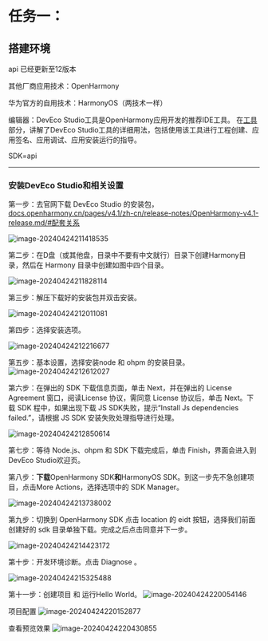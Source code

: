 # 任务一：

## 搭建环境

api 已经更新至12版本

其他厂商应用技术：OpenHarmony

华为官方的自用技术：HarmonyOS（两技术一样）

编辑器：DevEco Studio工具是OpenHarmony应用开发的推荐IDE工具。 在[工具](https://developer.harmonyos.com/cn/docs/documentation/doc-guides/ohos-deveco-studio-overview-0000001263280421)部分，讲解了DevEco Studio工具的详细用法，包括使用该工具进行工程创建、应用签名、应用调试、应用安装运行的指导。

SDK=api

---

### 安装DevEco Studio和相关设置

第一步：去官网下载 DevEco Studio 的安装包，[docs.openharmony.cn/pages/v4.1/zh-cn/release-notes/OpenHarmony-v4.1-release.md/#配套关系](https://docs.openharmony.cn/pages/v4.1/zh-cn/release-notes/OpenHarmony-v4.1-release.md/#配套关系)

![image-20240424211418535](C:\Users\33677\AppData\Roaming\Typora\typora-user-images\image-20240424211418535.png)

第二步：在D盘（或其他盘，目录中不要有中文就行）目录下创建Harmony目录，然后在 Harmony 目录中创建如图中四个目录。

![image-20240424211828114](C:\Users\33677\AppData\Roaming\Typora\typora-user-images\image-20240424211828114.png)

第三步：解压下载好的安装包并双击安装。

![image-20240424212011081](C:\Users\33677\AppData\Roaming\Typora\typora-user-images\image-20240424212011081.png)

第四步：选择安装选项。

![image-20240424212216677](C:\Users\33677\AppData\Roaming\Typora\typora-user-images\image-20240424212216677.png)

第五步：基本设置，选择安装node 和 ohpm 的安装目录。
![image-20240424212612027](C:\Users\33677\AppData\Roaming\Typora\typora-user-images\image-20240424212612027.png)

第六步：在弹出的 SDK 下载信息⻚⾯，单击 Next，并在弹出的 License Agreement 窗⼝，阅读License 协议，需同意 License 协议后，单击 Next。下载 SDK 程中，如果出现下载 JS SDK失败，提示“Install Js dependencies failed.”，请根据 JS SDK 安装失败处理指导进⾏处理。

![image-20240424212850614](C:\Users\33677\AppData\Roaming\Typora\typora-user-images\image-20240424212850614.png)

第七步：等待 Node.js、ohpm 和 SDK 下载完成后，单击 Finish，界⾯会进⼊到 DevEco Studio欢迎⻚。

第八步：**下载**OpenHarmony SDK**和**HarmonyOS SDK。到这一步先不急创建项目，点击More Actions，选择选项中的 SDK Manager。

![image-20240424213738002](C:\Users\33677\AppData\Roaming\Typora\typora-user-images\image-20240424213738002.png)

第九步：切换到 OpenHarmony SDK 点击 location 的 eidt 按钮，选择我们前面创建好的 sdk 目录单独下载。完成之后点击同意并下一步。

![image-20240424214423172](C:\Users\33677\AppData\Roaming\Typora\typora-user-images\image-20240424214423172.png)

第十步：开发环境诊断。点击 Diagnose 。

![image-20240424215325488](C:\Users\33677\AppData\Roaming\Typora\typora-user-images\image-20240424215325488.png)

第十一步：创建项目 和 运行Hello World。
![image-20240424220054146](C:\Users\33677\AppData\Roaming\Typora\typora-user-images\image-20240424220054146.png)

项目配置
![image-20240424220152877](C:\Users\33677\AppData\Roaming\Typora\typora-user-images\image-20240424220152877.png)

查看预览效果
![image-20240424220430855](C:\Users\33677\AppData\Roaming\Typora\typora-user-images\image-20240424220430855.png)